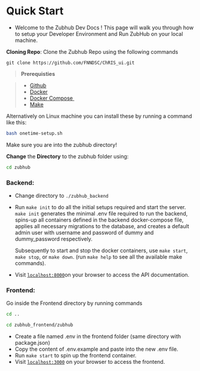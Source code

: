 # Quick Start

- Welcome to the Zubhub Dev Docs ! This page will walk you through how to setup your Developer Environment and Run ZubHub on your local machine.

**Cloning Repo**: Clone the Zubhub Repo using the following commands

```git
git clone https://github.com/FNNDSC/ChRIS_ui.git
```

> **Prerequisties**

> * [Github](https://github.com/)
> * [Docker](https://docs.docker.com/engine/install/ubuntu/)  
> * [Docker Compose ](https://docs.docker.com/compose/install/)
> * [Make](https://linuxhint.com/install-make-ubuntu/)


Alternatively on Linux machine you can install these by running a command like this:
```bash
bash onetime-setup.sh
```

Make sure you are into the zubhub directory!




**Change** the **Directory** to the zubhub folder using:

```bash
cd zubhub
```

### **Backend:**

- Change directory to `./zubhub_backend`

- Run `make init` to do all the initial setups required and start the server. `make init` generates the minimal .env file required to run the backend, 
  spins-up all containers defined in the backend docker-compose file,
  applies all necessary migrations to the database,
  and creates a default admin user with 
  username and password of dummy and dummy_password respectively.
  
  Subsequently to start and stop the docker containers, use `make start`, `make stop`, or `make down`. (run `make help` to see all the available make commands).

- Visit [`localhost:8000`](localhost:8000)on your browser to access the API documentation.

### **Frontend:**

Go inside the Frontend directory by running commands

```bash
cd ..  
```

```bash
cd zubhub_frontend/zubhub
```

- Create a file named .env in the frontend  folder (same directory with package.json)
- Copy the content of .env.example and paste into the new .env file.
- Run `make start` to spin up the frontend container.
- Visit [`localhost:3000`](localhost:3000) on your browser to access the frontend.
